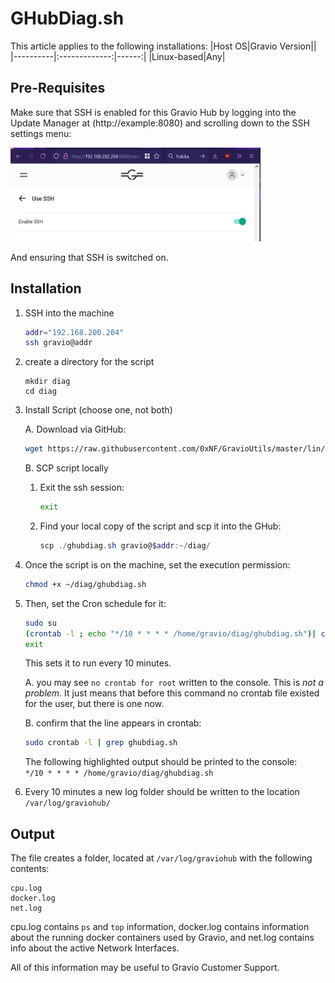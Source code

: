 # GHubDiag.sh

This article applies to the following installations:
|Host OS|Gravio Version||
|----------|:-------------:|------:|
|Linux-based|Any|


## Pre-Requisites
Make sure that SSH is enabled for this Gravio Hub by logging into the Update Manager at (http://example:8080) and scrolling down to the SSH settings menu:

<img src="static/enableSSH.png" height="150" width="400">

And ensuring that SSH is switched on.

## Installation

1. SSH into the machine
    ```bash
    addr="192.168.200.204"
    ssh gravio@addr
    ```
2. create a directory for the script
    ```
    mkdir diag
    cd diag
    ```

3.  Install Script (choose one, not both)

    A. Download via GitHub: 
    ```bash
    wget https://raw.githubusercontent.com/0xNF/GravioUtils/master/lin/scripts/ghubdiag.sh
    ```
    B. SCP script locally  
    1.  Exit the ssh session:
        ```bash
        exit
        ```
    1. Find your local copy of the script and scp it into the GHub:
        ```powershell
        scp ./ghubdiag.sh gravio@$addr:~/diag/
        ```

4. Once the script is on the machine, set the execution permission:
    ```bash
    chmod +x ~/diag/ghubdiag.sh
    ```
    
4. Then, set the Cron schedule for it:
    ```bash
    sudo su
    (crontab -l ; echo "*/10 * * * * /home/gravio/diag/ghubdiag.sh")| crontab -
    exit
    ```
    This sets it to run every 10 minutes.

    A. you may see `no crontab for root` written to the console. This is _not a problem_. It just means that before this command no crontab file existed for the user, but there is one now.

    B. confirm that the line appears in crontab:
    ```bash
    sudo crontab -l | grep ghubdiag.sh
    ```
    The following highlighted output should be printed to the console:  
    `*/10 * * * * /home/gravio/diag/ghubdiag.sh`
    
    
5. Every 10 minutes a new log folder should be written to the location `/var/log/graviohub/`

## Output

The file creates a folder, located at `/var/log/graviohub` with the following contents:
```
cpu.log
docker.log
net.log
```

cpu.log contains `ps` and `top` information, docker.log contains information about the running docker containers used by Gravio, and net.log contains info about the active Network Interfaces.

All of this information may be useful to Gravio Customer Support.